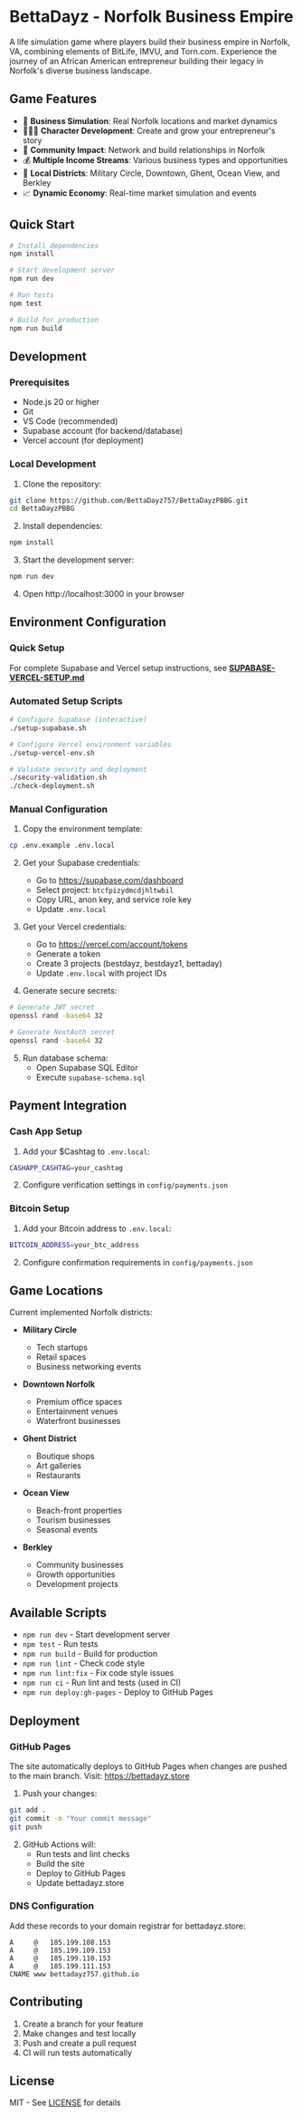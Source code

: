 # BettaDayz - Norfolk Business Empire

A life simulation game where players build their business empire in Norfolk, VA, combining elements of BitLife, IMVU, and Torn.com. Experience the journey of an African American entrepreneur building their legacy in Norfolk's diverse business landscape.

## Game Features

- 🏢 **Business Simulation**: Real Norfolk locations and market dynamics
- 👨🏾‍💼 **Character Development**: Create and grow your entrepreneur's story
- 🤝 **Community Impact**: Network and build relationships in Norfolk
- 💰 **Multiple Income Streams**: Various business types and opportunities
- 🌆 **Local Districts**: Military Circle, Downtown, Ghent, Ocean View, and Berkley
- 📈 **Dynamic Economy**: Real-time market simulation and events

## Quick Start

```bash
# Install dependencies
npm install

# Start development server
npm run dev

# Run tests
npm test

# Build for production
npm run build
```

## Development

### Prerequisites

- Node.js 20 or higher
- Git
- VS Code (recommended)
- Supabase account (for backend/database)
- Vercel account (for deployment)

### Local Development

1. Clone the repository:

```bash
git clone https://github.com/BettaDayz757/BettaDayzPBBG.git
cd BettaDayzPBBG
```

2. Install dependencies:

```bash
npm install
```

3. Start the development server:

```bash
npm run dev
```

4. Open http://localhost:3000 in your browser

## Environment Configuration

### Quick Setup

For complete Supabase and Vercel setup instructions, see **[SUPABASE-VERCEL-SETUP.md](./SUPABASE-VERCEL-SETUP.md)**

### Automated Setup Scripts

```bash
# Configure Supabase (interactive)
./setup-supabase.sh

# Configure Vercel environment variables
./setup-vercel-env.sh

# Validate security and deployment
./security-validation.sh
./check-deployment.sh
```

### Manual Configuration

1. Copy the environment template:

```bash
cp .env.example .env.local
```

2. Get your Supabase credentials:
   - Go to https://supabase.com/dashboard
   - Select project: `btcfpizydmcdjhltwbil`
   - Copy URL, anon key, and service role key
   - Update `.env.local`

3. Get your Vercel credentials:
   - Go to https://vercel.com/account/tokens
   - Generate a token
   - Create 3 projects (bestdayz, bestdayz1, bettaday)
   - Update `.env.local` with project IDs

4. Generate secure secrets:

```bash
# Generate JWT secret
openssl rand -base64 32

# Generate NextAuth secret
openssl rand -base64 32
```

5. Run database schema:
   - Open Supabase SQL Editor
   - Execute `supabase-schema.sql`

## Payment Integration

### Cash App Setup

1. Add your $Cashtag to `.env.local`:

```bash
CASHAPP_CASHTAG=your_cashtag
```

2. Configure verification settings in `config/payments.json`

### Bitcoin Setup

1. Add your Bitcoin address to `.env.local`:

```bash
BITCOIN_ADDRESS=your_btc_address
```

2. Configure confirmation requirements in `config/payments.json`

## Game Locations

Current implemented Norfolk districts:

- **Military Circle**
  - Tech startups
  - Retail spaces
  - Business networking events

- **Downtown Norfolk**
  - Premium office spaces
  - Entertainment venues
  - Waterfront businesses

- **Ghent District**
  - Boutique shops
  - Art galleries
  - Restaurants

- **Ocean View**
  - Beach-front properties
  - Tourism businesses
  - Seasonal events

- **Berkley**
  - Community businesses
  - Growth opportunities
  - Development projects

## Available Scripts

- `npm run dev` - Start development server
- `npm test` - Run tests
- `npm run build` - Build for production
- `npm run lint` - Check code style
- `npm run lint:fix` - Fix code style issues
- `npm run ci` - Run lint and tests (used in CI)
- `npm run deploy:gh-pages` - Deploy to GitHub Pages

## Deployment

### GitHub Pages

The site automatically deploys to GitHub Pages when changes are pushed to the main branch. Visit: https://bettadayz.store

1. Push your changes:

```bash
git add .
git commit -m "Your commit message"
git push
```

2. GitHub Actions will:
   - Run tests and lint checks
   - Build the site
   - Deploy to GitHub Pages
   - Update bettadayz.store

### DNS Configuration

Add these records to your domain registrar for bettadayz.store:

```plaintext
A     @   185.199.108.153
A     @   185.199.109.153
A     @   185.199.110.153
A     @   185.199.111.153
CNAME www bettadayz757.github.io
```

## Contributing

1. Create a branch for your feature
2. Make changes and test locally
3. Push and create a pull request
4. CI will run tests automatically

## License

MIT - See [LICENSE](LICENSE) for details